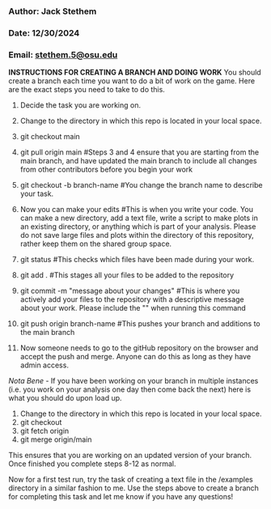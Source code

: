 ###  Author: Jack Stethem
###  Date: 12/30/2024
###  Email: stethem.5@osu.edu


**INSTRUCTIONS FOR CREATING A BRANCH AND DOING WORK**
You should create a branch each time you want to do a bit of work on the game. Here are the exact steps you need to take to do this.

1. Decide the task you are working on.
2. Change to the directory in which this repo is located in your local space.

3. git checkout main
4. git pull origin main #Steps 3 and 4 ensure that you are starting from the main branch, and have updated the main branch to include all changes from other contributors before you begin your work

5. git checkout -b branch-name #You change the branch name to describe your task.

6. Now you can make your edits #This is when you write your code. You can make a new directory, add a text file, write a script to make plots in an existing directory, or anything which is part of
   your analysis. Please do not save large files and plots within the directory of this repository, rather keep them on the shared group space.

8. git status #This checks which files have been made during your work.

9. git add . #This stages all your files to be added to the repository
10. git commit -m "message about your changes" #This is where you actively add your files to the repository with a descriptive message about your work. Please include the "" when running this command
11. git push origin branch-name #This pushes your branch and additions to the main branch

12. Now someone needs to go to the gitHub repository on the browser and accept the push and merge. Anyone can do this as long as they have admin access.

_Nota Bene_ - If you have been working on your branch in multiple instances (i.e. you work on your analysis one day then come back the next) here is what you should do upon load up.
1. Change to the directory in which this repo is located in your local space.
2. git checkout <branch-name>
3. git fetch origin
4. git merge origin/main

This ensures that you are working on an updated version of your branch. Once finished you complete steps 8-12 as normal.

Now for a first test run, try the task of creating a text file in the /examples directory in a similar fashion to me. Use the steps above to create a branch for completing this task and let me know if you have any questions!
